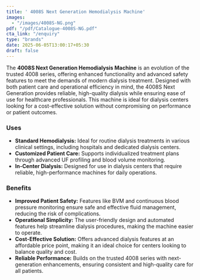 ```yaml
---
title: ' 4008S Next Generation Hemodialysis Machine'
images: 
  - "/images/4008S-NG.png"
pdf: "/pdf/Catalogue-4008S-NG.pdf"
cta_link: "/enquiry"
type: "brands"
date: 2025-06-05T13:00:17+05:30
draft: false
---
```



<!-- ### Product Description -->

The **4008S Next Generation Hemodialysis Machine** is an evolution of the trusted 4008 series, offering enhanced functionality and advanced safety features to meet the demands of modern dialysis treatment. Designed with both patient care and operational efficiency in mind, the 4008S Next Generation provides reliable, high-quality dialysis while ensuring ease of use for healthcare professionals. This machine is ideal for dialysis centers looking for a cost-effective solution without compromising on performance or patient outcomes.

<!-- ### Key Features

- **Blood Volume Monitor (BVM):** Integrated BVM technology helps manage and optimize fluid removal during dialysis, enhancing patient safety.
- **Advanced UF Profiling:** Allows for precise ultrafiltration (UF) control, adapting to the individual needs of each patient.
- **Automatic Blood Pressure Monitoring:** Continuously monitors blood pressure, offering real-time data to healthcare professionals for improved patient management.
- **Hygiene and Disinfection Features:** Includes an automated disinfection program and a closed-circuit water system to maintain high standards of hygiene.
- **User-Friendly Interface:** Features an intuitive, easy-to-navigate interface that simplifies operation and reduces training time. -->

### Uses

- **Standard Hemodialysis:** Ideal for routine dialysis treatments in various clinical settings, including hospitals and dedicated dialysis centers.
- **Customized Patient Care:** Supports individualized treatment plans through advanced UF profiling and blood volume monitoring.
- **In-Center Dialysis:** Designed for use in dialysis centers that require reliable, high-performance machines for daily operations.
<!-- 
### Who Needs This Product?

- **Dialysis Clinics:** Facilities seeking a dependable and cost-effective dialysis machine that offers both advanced features and ease of use.
- **Hospitals:** Medical centers needing a versatile dialysis machine capable of providing high-quality care to a broad patient population.
- **Healthcare Providers:** Professionals looking for a machine that combines advanced safety features with simplified operation to improve patient outcomes. -->

### Benefits

- **Improved Patient Safety:** Features like BVM and continuous blood pressure monitoring ensure safe and effective fluid management, reducing the risk of complications.
- **Operational Simplicity:** The user-friendly design and automated features help streamline dialysis procedures, making the machine easier to operate.
- **Cost-Effective Solution:** Offers advanced dialysis features at an affordable price point, making it an ideal choice for centers looking to balance quality and cost.
- **Reliable Performance:** Builds on the trusted 4008 series with next-generation enhancements, ensuring consistent and high-quality care for all patients.
